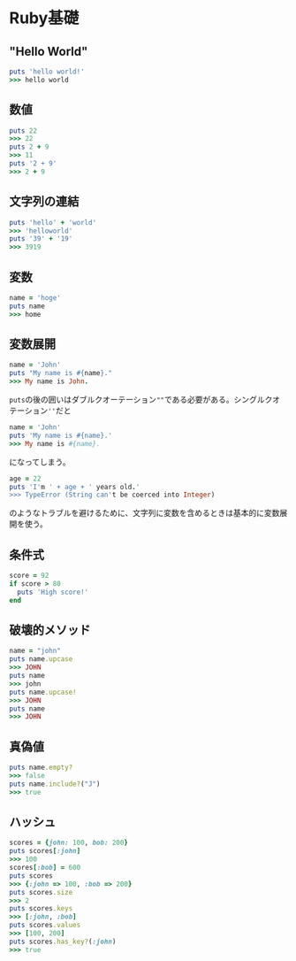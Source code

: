# Ruby基礎
## "Hello World"
```ruby
puts 'hello world!'
>>> hello world
```
## 数値
```ruby
puts 22
>>> 22
puts 2 + 9
>>> 11
puts '2 + 9'
>>> 2 + 9
```
## 文字列の連結
```ruby
puts 'hello' + 'world'
>>> 'helloworld'
puts '39' + '19'
>>> 3919
```

## 変数
```ruby
name = 'hoge'
puts name
>>> home
```
## 変数展開
```ruby
name = 'John'
puts "My name is #{name}."
>>> My name is John.
```
`puts`の後の囲いはダブルクオーテーション`""`である必要がある。シングルクオテーション`''`だと
```ruby
name = 'John'
puts 'My name is #{name}.'
>>> My name is #{name}.
```
になってしまう。
```ruby
age = 22
puts 'I'm ' + age + ' years old.'
>>> TypeError (String can't be coerced into Integer)
```
のようなトラブルを避けるために、文字列に変数を含めるときは基本的に変数展開を使う。

## 条件式
```ruby
score = 92
if score > 80
  puts 'High score!'
end
```

## 破壊的メソッド
```ruby
name = "john"
puts name.upcase
>>> JOHN
puts name
>>> john
puts name.upcase!
>>> JOHN
puts name
>>> JOHN
```

## 真偽値
```ruby
puts name.empty?
>>> false
puts name.include?("J")
>>> true
```

## ハッシュ
```ruby
scores = {john: 100, bob: 200}
puts scores[:john]
>>> 100
scores[:bob] = 600
puts scores
>>> {:john => 100, :bob => 200}
puts scores.size
>>> 2
puts scores.keys
>>> [:john, :bob]
puts scores.values
>>> [100, 200]
puts scores.has_key?(:john)
>>> true
```
